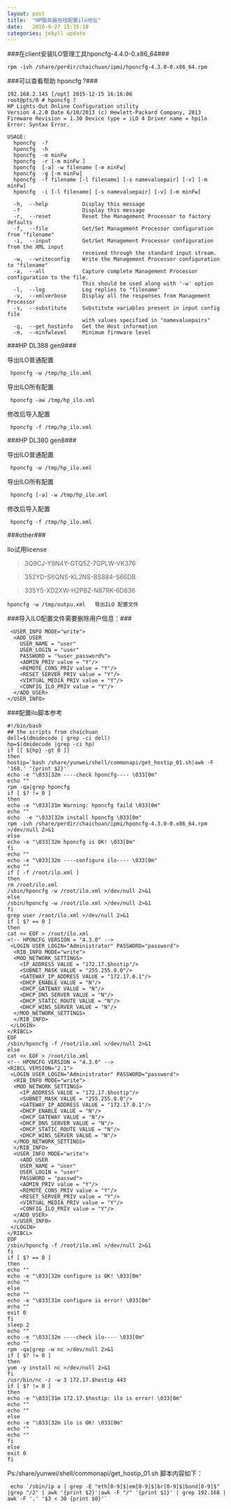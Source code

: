 ```yaml
---
layout: post
title:  "HP服务器在线配置ilo地址"
date:   2016-9-27 15:35:19 
categories: jekyll update
---
```


###在client安装ILO管理工具hponcfg-4.4.0-0.x86_64###

	rpm -ivh /share/perdir/chaichuan/ipmi/hponcfg-4.3.0-0.x86_64.rpm

###可以查看帮助 hponcfg ?###

	192.168.2.145 [/opt] 2015-12-15 16:16:06
	root@pts/0 # hponcfg ?
	HP Lights-Out Online Configuration utility
	Version 4.2.0 Date 6/10/2013 (c) Hewlett-Packard Company, 2013
	Firmware Revision = 1.30 Device type = iLO 4 Driver name = hpilo
	Error: Syntax Error.
	
	USAGE:
	  hponcfg  -?
	  hponcfg  -h
	  hponcfg  -m minFw
	  hponcfg  -r [-m minFw ]
	  hponcfg  [-a] -w filename [-m minFw]
	  hponcfg  -g [-m minFw]
	  hponcfg  -f filename [-l filename] [-s namevaluepair] [-v] [-m minFw]
	  hponcfg  -i [-l filename] [-s namevaluepair] [-v] [-m minFw]
	
	  -h,  --help           Display this message
	  -?                    Display this message
	  -r,  --reset          Reset the Management Processor to factory defaults
	  -f,  --file           Get/Set Management Processor configuration from "filename" 
	  -i,  --input          Get/Set Management Processor configuration from the XML input 
	                        received through the standard input stream.
	  -w,  --writeconfig    Write the Management Processor configuration to "filename"
	  -a,  --all            Capture complete Management Processor configuration to the file.
	                        This should be used along with '-w' option
	  -l,  --log            Log replies to "filename"
	  -v,  --xmlverbose     Display all the responses from Management Processor
	  -s,  --substitute     Substitute variables present in input config file
	                        with values specified in "namevaluepairs"
	  -g,  --get_hostinfo   Get the Host information
	  -m,  --minfwlevel     Minimum firmware level


###HP DL388 gen9###

 导出ILO普通配置

	 hponcfg -w /tmp/hp_ilo.xml

 导出ILO所有配置

	 hponcfg -aw /tmp/hp_ilo.xml

 修改后导入配置

	 hponcfg -f /tmp/hp_ilo.xml
 

###HP DL380 gen8###

 导出ILO普通配置

	 hponcfg -w /tmp/hp_ilo.xml

 导出ILO所有配置

	 hponcfg [-a] -w /tmp/hp_ilo.xml

 修改后导入配置

	 hponcfg -f /tmp/hp_ilo.xml

###other###

Ilo试用license

> 3Q9CJ-Y9N4Y-GTQ5Z-7GPLW-VK376


> 352YD-S6QNS-KL2NS-BS884-S66DB


> 335Y5-XD2XW-H2PBZ-N87RK-6D636

	hponcfg -w /tmp/outpu.xml   导出ILO 配置文件


###导入ILO配置文件需要删除用户信息：###

	 <USER_INFO MODE="write">
	  <ADD_USER
	    USER_NAME = "user"
	    USER_LOGIN = "user"
	    PASSWORD = "%user_password%">
	    <ADMIN_PRIV value = "Y"/>
	    <REMOTE_CONS_PRIV value = "Y"/>
	    <RESET_SERVER_PRIV value = "Y"/>
	    <VIRTUAL_MEDIA_PRIV value = "Y"/>
	    <CONFIG_ILO_PRIV value = "Y"/>
	  </ADD_USER>
	</USER_INFO>


###配置ilo脚本参考

	#!/bin/bash
	## the scripts from chaichuan
	dell=$(dmidecode | grep -ci dell)
	hp=$(dmidecode |grep -ci hp)
	if [[ ${hp} -gt 0 ]]
	then
	hostip=`bash /share/yunwei/shell/commonapi/get_hostip_01.sh|awk -F '168.' '{print $2}'`
	echo -e "\033[32m ----check hponcfg---- \033[0m"
	echo ""
	rpm -qa|grep hponcfg
	if [ $? != 0 ]
	then
	echo -e "\033[31m Warning: hponcfg faild \033[0m"
	echo ""
	echo  -e "\033[32m install hponcfg \033[0m"
	rpm -ivh /share/perdir/chaichuan/ipmi/hponcfg-4.3.0-0.x86_64.rpm >/dev/null 2>&1
	else
	echo -e "\033[32m hponcfg is OK! \033[0m"
	fi
	echo ""
	echo -e "\033[32m ----configure ilo---- \033[0m"
	echo ""
	if [ -f /root/ilo.xml ]
	then
	rm /root/ilo.xml
	/sbin/hponcfg -w /root/ilo.xml >/dev/null 2>&1
	else
	/sbin/hponcfg -w /root/ilo.xml >/dev/null 2>&1
	fi
	grep user /root/ilo.xml >/dev/null 2>&1
	if [ $? == 0 ]
	then
	cat << EOF > /root/ilo.xml
	<!-- HPONCFG VERSION = "4.3.0" -->
	 <LOGIN USER_LOGIN="Administrator" PASSWORD="password">
	  <RIB_INFO MODE="write">
	  <MOD_NETWORK_SETTINGS>
	    <IP_ADDRESS VALUE = "172.17.$hostip"/>
	    <SUBNET_MASK VALUE = "255.255.0.0"/>
	    <GATEWAY_IP_ADDRESS VALUE = "172.17.0.1"/>
	    <DHCP_ENABLE VALUE = "N"/>
	    <DHCP_GATEWAY VALUE = "N"/>
	    <DHCP_DNS_SERVER VALUE = "N"/>
	    <DHCP_STATIC_ROUTE VALUE = "N"/>
	    <DHCP_WINS_SERVER VALUE = "N"/>
	  </MOD_NETWORK_SETTINGS>
	  </RIB_INFO>
	 </LOGIN>
	</RIBCL>
	EOF
	/sbin/hponcfg -f /root/ilo.xml >/dev/null 2>&1
	else
	cat << EOF > /root/ilo.xml
	<!-- HPONCFG VERSION = "4.3.0" -->
	<RIBCL VERSION="2.1">
	 <LOGIN USER_LOGIN="Administrator" PASSWORD="password">
	  <RIB_INFO MODE="write">
	  <MOD_NETWORK_SETTINGS>
	    <IP_ADDRESS VALUE = "172.17.$hostip"/>
	    <SUBNET_MASK VALUE = "255.255.0.0"/>
	    <GATEWAY_IP_ADDRESS VALUE = "172.17.0.1"/>
	    <DHCP_ENABLE VALUE = "N"/>
	    <DHCP_GATEWAY VALUE = "N"/>
	    <DHCP_DNS_SERVER VALUE = "N"/>
	    <DHCP_STATIC_ROUTE VALUE = "N"/>
	    <DHCP_WINS_SERVER VALUE = "N"/>
	  </MOD_NETWORK_SETTINGS>
	  </RIB_INFO>
	  <USER_INFO MODE="write">
	    <ADD_USER
	    USER_NAME = "user"
	    USER_LOGIN = "user"
	    PASSWORD = "passwd">
	    <ADMIN_PRIV value = "Y"/>
	    <REMOTE_CONS_PRIV value = "Y"/>
	    <RESET_SERVER_PRIV value = "Y"/>
	    <VIRTUAL_MEDIA_PRIV value = "Y"/>
	    <CONFIG_ILO_PRIV value = "Y"/>
	  </ADD_USER>
	  </USER_INFO>
	 </LOGIN>
	</RIBCL>
	EOF
	/sbin/hponcfg -f /root/ilo.xml >/dev/null 2>&1
	fi
	if [ $? == 0 ]
	then
	echo ""
	echo -e "\033[32m configure is OK! \033[0m"
	echo ""
	else
	echo ""
	echo -e "\033[31m configure is error! \033[0m"
	echo ""
	exit 0
	fi
	sleep 2
	echo ""
	echo -e "\033[32m ----check ilo---- \033[0m"
	echo ""
	rpm -qa|grep -w nc >/dev/null 2>&1
	if [ $? != 0 ]
	then
	yum -y install nc >/dev/null 2>&1
	fi
	/usr/bin/nc -z -w 3 172.17.$hostip 443
	if [ $? != 0 ]
	then
	echo -e "\033[31m 172.17.$hostip: ilo is error! \033[0m"
	echo ""
	echo ""
	else
	echo -e "\033[32m ilo is OK! \033[0m"
	echo ""
	echo ""
	fi
	else
	exit 0
	fi


 Ps:/share/yunwei/shell/commonapi/get_hostip_01.sh 脚本内容如下：

	 echo `/sbin/ip a | grep -E "eth[0-9]$|em[0-9]$|br[0-9]$|bond[0-9]$" |grep "/2" | awk '{print $2}'|awk -F "/" '{print $1}' | grep 192.168 | awk -F '.' '$3 < 30 {print $0}'`
 

 

 